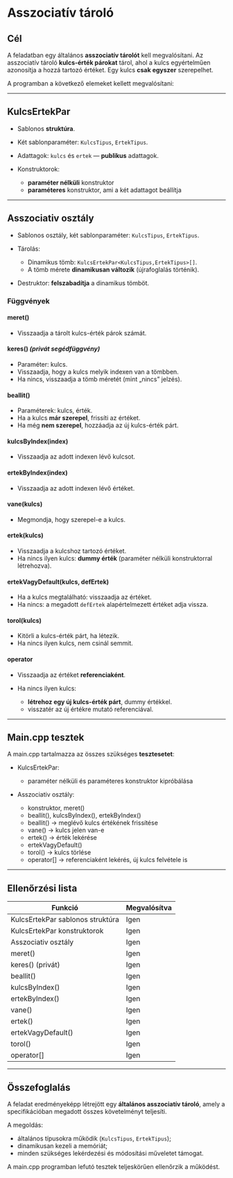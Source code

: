 
# Asszociatív tároló 

## Cél

A feladatban egy általános **asszociatív tárolót** kell megvalósítani.
Az asszociatív tároló **kulcs-érték párokat** tárol, ahol a kulcs egyértelműen azonosítja a hozzá tartozó értéket.
Egy kulcs **csak egyszer** szerepelhet.

A programban a következő elemeket kellett megvalósítani:

---

## KulcsErtekPar

* Sablonos **struktúra**.
* Két sablonparaméter: `KulcsTipus`, `ErtekTipus`.
* Adattagok: `kulcs` és `ertek` — **publikus** adattagok.
* Konstruktorok:

  * **paraméter nélküli** konstruktor
  * **paraméteres** konstruktor, ami a két adattagot beállítja

---

## Asszociativ osztály

* Sablonos osztály, két sablonparaméter: `KulcsTipus`, `ErtekTipus`.
* Tárolás:

  * Dinamikus tömb: `KulcsErtekPar<KulcsTipus,ErtekTipus>[]`.
  * A tömb mérete **dinamikusan változik** (újrafoglalás történik).
* Destruktor: **felszabadítja** a dinamikus tömböt.

### Függvények

#### meret()

* Visszaadja a tárolt kulcs-érték párok számát.

#### keres() *(privát segédfüggvény)*

* Paraméter: kulcs.
* Visszaadja, hogy a kulcs melyik indexen van a tömbben.
* Ha nincs, visszaadja a tömb méretét (mint „nincs” jelzés).

#### beallit()

* Paraméterek: kulcs, érték.
* Ha a kulcs **már szerepel**, frissíti az értéket.
* Ha még **nem szerepel**, hozzáadja az új kulcs-érték párt.

#### kulcsByIndex(index)

* Visszaadja az adott indexen lévő kulcsot.

#### ertekByIndex(index)

* Visszaadja az adott indexen lévő értéket.

#### vane(kulcs)

* Megmondja, hogy szerepel-e a kulcs.

#### ertek(kulcs)

* Visszaadja a kulcshoz tartozó értéket.
* Ha nincs ilyen kulcs: **dummy érték** (paraméter nélküli konstruktorral létrehozva).

#### ertekVagyDefault(kulcs, defErtek)

* Ha a kulcs megtalálható: visszaadja az értéket.
* Ha nincs: a megadott `defErtek` alapértelmezett értéket adja vissza.

#### torol(kulcs)

* Kitörli a kulcs-érték párt, ha létezik.
* Ha nincs ilyen kulcs, nem csinál semmit.

#### operator[](kulcs)

* Visszaadja az értéket **referenciaként**.
* Ha nincs ilyen kulcs:

  * **létrehoz egy új kulcs-érték párt**, dummy értékkel.
  * visszatér az új értékre mutató referenciával.

---

## Main.cpp tesztek

A main.cpp tartalmazza az összes szükséges **tesztesetet**:

* KulcsErtekPar:

  * paraméter nélküli és paraméteres konstruktor kipróbálása
* Asszociativ osztály:

  * konstruktor, meret()
  * beallit(), kulcsByIndex(), ertekByIndex()
  * beallit() → meglévő kulcs értékének frissítése
  * vane() → kulcs jelen van-e
  * ertek() → érték lekérése
  * ertekVagyDefault()
  * torol() → kulcs törlése
  * operator\[] → referenciaként lekérés, új kulcs felvétele is

---

## Ellenőrzési lista

| Funkció                          | Megvalósítva |
| -------------------------------- | ------------ |
| KulcsErtekPar sablonos struktúra | Igen         |
| KulcsErtekPar konstruktorok      | Igen         |
| Asszociativ osztály              | Igen         |
| meret()                          | Igen         |
| keres() (privát)                 | Igen         |
| beallit()                        | Igen         |
| kulcsByIndex()                   | Igen         |
| ertekByIndex()                   | Igen         |
| vane()                           | Igen         |
| ertek()                          | Igen         |
| ertekVagyDefault()               | Igen         |
| torol()                          | Igen         |
| operator\[]                      | Igen         |

---

## Összefoglalás

A feladat eredményeképp létrejött egy **általános asszociatív tároló**, amely a specifikációban megadott összes követelményt teljesíti.

A megoldás:

* általános típusokra működik (`KulcsTipus`, `ErtekTipus`);
* dinamikusan kezeli a memóriát;
* minden szükséges lekérdezési és módosítási műveletet támogat.

A main.cpp programban lefutó tesztek teljeskörűen ellenőrzik a működést.


